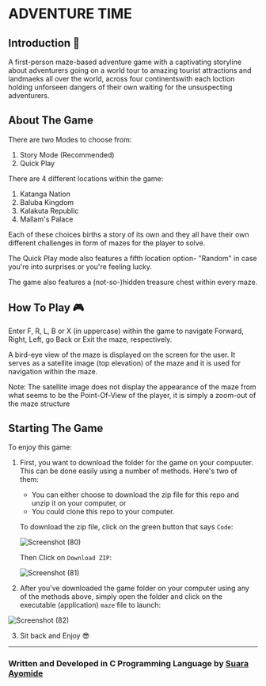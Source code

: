 # ADVENTURE TIME 

## Introduction 👀

A first-person maze-based adventure game with a captivating storyline about adventurers going on a world tour to amazing tourist attractions and landmaeks all over the world, across four continentswith each loction holding unforseen dangers of their own waiting for the unsuspecting adventurers.

## About The Game  

There are two Modes to choose from:
1. Story Mode (Recommended)
2. Quick Play


There are 4 different locations within the game:
1. Katanga Nation
1. Baluba Kingdom
1. Kalakuta Republic
1. Mallam's Palace

Each of these choices births a story of its own and they all have their own different challenges in form of mazes for the player to solve.

The Quick Play mode also features a fifth location option- "Random" in case you're into surprises or you're feeling lucky.

The game also features a (not-so-)hidden treasure chest within every maze.

## How To Play 🎮

Enter F, R, L, B or X (in uppercase) within the game to navigate Forward, Right, Left, go Back or Exit the maze, respectively.

A bird-eye view of the maze is displayed on the screen for the user. It serves as a satellite image (top elevation) of the maze and it is used for navigation within the maze.

Note: The satellite image does not display the appearance of the maze from what seems to be the Point-Of-View of the player, it is simply a zoom-out of the maze structure

## Starting The Game

To enjoy this game:

1. First, you want to download the folder for the game on your compuuter. This can be done easily using a number of methods. Here's two of them: 
   * You can either choose to download the zip file for this repo and unzip it on your computer, or 
   * You could clone this repo to your computer.
   
   To download the zip file, click on the green button that says `Code`:
   
   ![Screenshot (80)](https://user-images.githubusercontent.com/99369085/176964248-225b5ffa-5842-4e19-8c55-ddfc7f6efd36.png)
   
   
   Then Click on `Download ZIP`:
   
   ![Screenshot (81)](https://user-images.githubusercontent.com/99369085/176964277-c6fbc1ea-ae78-4155-bd4b-43cf4c7770fb.png)


2. After you've downloaded the game folder on your computer using any of the methods above, simply open the folder and click on the executable (application) `maze` file to launch:

  ![Screenshot (82)](https://user-images.githubusercontent.com/99369085/176964298-4a8b3588-a8b7-416b-8fac-9841e2aebfb7.png)
  

3. Sit back and Enjoy 😎


---
### Written and Developed in C Programming Language by [**Suara Ayomide**](https://twitter.com/aysuarex)
